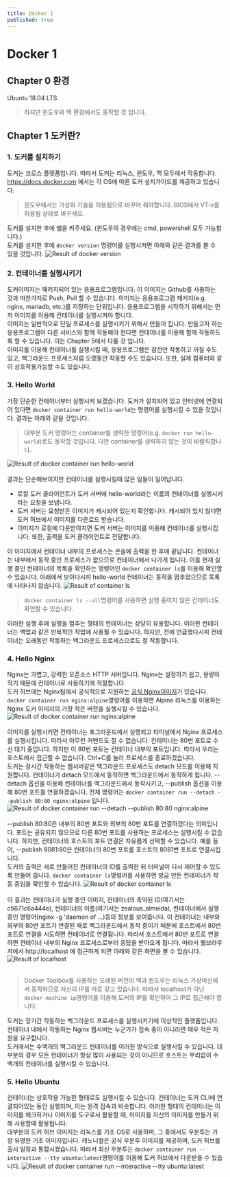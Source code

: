 ```yaml
---
title: Docker 1
published: true
---
```


# Docker 1
## Chapter 0 환경
Ubuntu 18.04 LTS

>하지만 윈도우와 맥 환경에서도 동작할 것 입니다.

## Chapter 1 도커란?
### 1. 도커를 설치하기
도커는 크로스 플랫폼입니다. 따라서 도커는 리눅스, 윈도우, 맥 모두에서 작동합니다.</br>
https://docs.docker.com 에서는 각 OS에 따른 도커 설치가이드를 제공하고 있습니다.
>윈도우에서는 가상화 기술을 허용됨으로 바꾸어 줘야합니다. BIOS에서 VT-x를 허용됨 상태로 바꾸세요.

도커를 설치한 후에 쉘을 켜주세요. (윈도우의 경우에는 cmd, powershell 모두 가능합니다.)</br>
도커를 설치한 후에 ```docker version``` 명령어를 실행시켜면 아래와 같은 결과를 볼 수 있을 것입니다.
![Result of docker version](/_src/docker_version.png)

### 2. 컨테이너를 실행시키기
도커이미지는 패키지되어 있는 응용프로그램입니다. 이 이미지는 Github를 사용하는 것과 마찬가지로 Push, Pull 할 수 있습니다. 이미지는 응용프로그램 패키지(e.g. nginx, mariadb, etc.)를 저장하는 단위입니다. 응용프로그램을 시작하기 위해서는 먼저 이미지를 이용해 컨테이너를 실행시켜야 합니다.</br>
이미지는 일반적으로 단일 프로세스를 실행시키기 위해서 만들어 집니다. 만들고자 하는 응용프로그램이 다른 서비스와 함께 작동해야 한다면 컨테이너를 이용해 함께 작동하도록 할 수 있습니다. 이는 Chapter 5에서 다룰 것 입니다.</br>
이미지를 이용해 컨테이너를 실행시킬 때, 응용프로그램은 잠깐만 작동하고 꺼질 수도 있고, 백그라운드 프로세스처럼 오랬동안 작동할 수도 있습니다. 또한, 실제 컴퓨터와 같이 상호작용가능할 수도 있습니다.

### 3. Hello World
가장 단순한 컨테이너부터 실행시켜 보겠습니다. 도커가 설치되어 있고 인터넷에 연결되어 있다면 ```docker container run hello-world```는 명령어를 실행시킬 수 있을 것입니다. 결과는 아래와 같을 것입니다.

> 대부분 도커 명령어는 container를 생략한 명령어(e.g. ```docker run hello-world```)로도 동작할 것입니다. 다만 container를 생략하지 않는 것이 바람직합니다.

![Result of docker container run hello-world](/_src/docker_container_run_hello-world.png)</br></br>
결과는 단순해보이지만 컨테이너를 실행시킬때 많은 일들이 일어납니다.
* 로컬 도커 클라이언트가 도커 서버에 hello-world라는 이름의 컨테이너를 실행시키라는 요청을 보냅니다.
* 도커 서버는 요청받은 이미지가 캐시되어 있는지 확인합니다. 캐시되어 있지 않다면 도커 허브에서 이미지를 다운로드 받습니다.
* 이미지가 로컬에 다운받아지면 도커 서버는 이미지를 이용해 컨테이너를 실행시킵니다. 또한, 출력을 도커 클라이언트로 전달합니다.

이 이미지에서 컨테이너 내부의 프로세스는 콘솔에 출력을 한 후에 끝납니다. 컨테이너는 내부에서 동작 중인 프로세스가 없으므로 컨테이너에서 나가게 됩니다. 이를 현재 실행 중인 컨테이너의 목록을 확인하는 명령어인 ```docker container ls```를 이용해 확인할 수 있습니다. 아래에서 보이다시피 hello-world 컨테이너는 동작을 멈추었으므로 목록에 나타나지 않습니다.
![Result of container ls](/_src/docker_container_ls.png)
>```docker container ls --all```명령어를 사용하면 실행 중이지 않은 컨테이너도 확인할 수 있습니다.

이러한 실행 후에 실행을 멈추는 형태의 컨테이너는 상당히 유용합니다. 이러한 컨테이너는 백업과 같은 반복적인 작업에 사용될 수 있습니다. 하지만, 전에 언급했다시피 컨테이너는 오래동안 작동하는 백그라운드 프로세스으로도 잘 작동합니다.

### 4. Hello Nginx
Nginx는 가볍고, 강력한 오픈소스 HTTP 서버입니다. Nginx는 설정하기 쉽고, 용량이 작기 때문에 컨테이너로 사용하기에 적절합니다.</br>
도커 허브에는 Nginx팀에서 공식적으로 지원하는 [공식 Nginx이미지](https://hub.docker.com/_/nginx/)가 있습니다. ```docker container run nginx:alpine```명령어를 이용하면 Alpine 리눅스를 이용하는 Nginx 도커 이미지의 가장 작은 버전을 실행시킬 수 있습니다.
![Result of docker container run nginx:alpine](/_src/docker_container_run_nginx_alpine.png)</br></br>
이미지를 실행시키면 컨테이너는 포그라운드에서 실행되고 터미널에서 Nginx 프로세스를 실행시킵니다. 따라서 아무런 커맨드도 칠 수 없습니다. 컨테이너는 80번 포트로 수신 대기 중입니다. 하지만 이 80번 포트는 컨테이너 내부의 포트입니다. 따라서 우리는 호스트에서 접근할 수 없습니다. Ctrl+C를 눌러 프로세스를 종료하겠습니다.</br>
도커는 장시간 작동하는 웹서버같은 백그라운드 프로세스도 detach 모드를 이용해 지원합니다. 컨테이너가 detach 모드에서 동작하면 백그라운드에서 동작하게 됩니다. --detach 옵션을 이용해 컨테이너를 백그라운드에서 동작시키고, --publish 옵션을 이용해 80번 포트를 연결하겠습니다. 전체 명령어는 ```docker container run --detach --publish 80:80 nginx:alpine``` 입니다. 
![Result of docker container run --detach --publish 80:80 nginx:alpine](/_src/docker_container_run_--detach.png)</br></br>
--publish 80:80은 내부의 80번 포트와 외부의 80번 포트를 연결하겠다는 의미입니다. 포트는 공유되지 않으므로 다른 80번 포트를 사용하는 프로세스는 실행시킬 수 없습니다. 하지만, 컨테이너와 호스트의 포트 연결은 자유롭게 선택할 수 있습니다. 예를 들어, --publish 8081:80은 컨테이너의 80번 포트를 호스트의 8081번 포트로 연결시킵니다.</br>
도커의 출력은 새로 만들어진 컨테이너의 ID를 출력한 뒤 터미널이 다시 제어할 수 있도록 만들어 줍니다. ```docker container ls```명령어를 사용하면 방금 만든 컨테이너가 작동 중임을 확인할 수 있습니다.
![Result of docker container ls](/_src/docker_container_ls_nginx.png) </br></br>
이 결과는 컨테이너가 실행 중인 이미지, 컨테이너의 축약된 ID(여기서는 c5671c6a444e), 컨테이너의 이름(여기서는 zealous_almeida), 컨테이너에서 실행 중인 명령어(nginx -g 'daemon of ...)등의 정보를 보여줍니다. 이 컨테이너는 내부와 외부의 80번 포트가 연결된 채로 백그라운드에서 동작 중이기 때문에 호스트에서 80번 포트로 연결을 시도하면 컨테이너로 연결됩니다. 따라서 호스트에서 80번 포트로 연결하면 컨테이너 내부의 Nginx 프로세스로부터 응답을 받아오게 됩니다. 따라서 웹브라우저에서 http://localhost 에 접근하게 되면 아래와 같은 화면을 볼 수 있습니다.
![Result of localhost](/_src/localhost_result_1.png)</br></br>
>Docker Toolbox를 사용하는 오래된 버전의 맥과 윈도우는 리눅스 가상머신에서 동작하므로 자신의 IP를 따로 갖고 있습니다. 따라서 localhost가 아닌 ```docker-machine ip```명령어를 이용해 도커의 IP를 확인하여 그 IP로 접근해야 합니다.

도커는 장기간 작동하는 백그라운드 프로세스를 실행시키기에 이상적인 플랫폼입니다. 컨테이너 내에서 작동하는 Nginx 웹서버는 누군가가 접속 중이 아니라면 매우 적은 자원을 요구합니다.</br>
도커에서는 수백개의 백그라운드 컨테이너를 이러한 방식으로 실행시킬 수 있습니다. 대부분의 경우 모든 컨테이너가 항상 많이 사용되는 것이 아니므로 호스트는 무리없이 수백개의 컨테이너를 실행시킬 수 있습니다.

### 5. Hello Ubuntu
컨테이너는 상호작용 가능한 형태로도 실행시킬 수 있습니다. 컨테이너는 도커 CLI에 연결되어있는 동안 실행되며, 이는 원격 접속과 비슷합니다. 이러한 형태의 컨테이너는 이미지를 체크하거나 이미지를 도구로서 활용할 때, 이미지를 자신의 이미지를 만들기 위해 사용할때 활용됩니다.</br>
대부분의 도커 허브 이미지는 리눅스를 기초 OS로 사용하며, 그 중에서도 우분투는 가장 유명한 기초 이미지입니다. 캐노니컬은 공식 우분투 이미지를 제공하며, 도커 허브를 출시 일정과 통합시켰습니다. 따라서 최신 우분투는 ```docker container run --interactive --tty ubuntu:latest```명령어를 이용해 도커 허브에서 다운받을 수 있습니다.
![Result of docker container run --interactive --tty ubuntu:latest](/_src/docker_run_it_ubuntu.png)